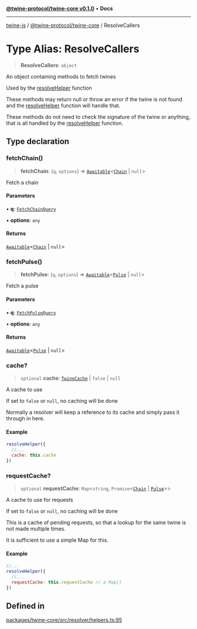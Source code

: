 [**@twine-protocol/twine-core v0.1.0**](../index.md) • **Docs**

***

[twine-js](../../../index.md) / [@twine-protocol/twine-core](../index.md) / ResolveCallers

# Type Alias: ResolveCallers

> **ResolveCallers**: `object`

An object containing methods to fetch twines

Used by the [resolveHelper](../functions/resolveHelper.md) function

These methods may return null or throw an error if the twine is not found
and the [resolveHelper](../functions/resolveHelper.md) function will handle that.

These methods do not need to check the signature of the twine or anything,
that is all handled by the [resolveHelper](../functions/resolveHelper.md) function.

## Type declaration

### fetchChain()

> **fetchChain**: (`q`, `options`) => [`Awaitable`](Awaitable.md)\<[`Chain`](Chain.md) \| `null`\>

Fetch a chain

#### Parameters

• **q**: [`FetchChainQuery`](FetchChainQuery.md)

• **options**: `any`

#### Returns

[`Awaitable`](Awaitable.md)\<[`Chain`](Chain.md) \| `null`\>

### fetchPulse()

> **fetchPulse**: (`q`, `options`) => [`Awaitable`](Awaitable.md)\<[`Pulse`](Pulse.md) \| `null`\>

Fetch a pulse

#### Parameters

• **q**: [`FetchPulseQuery`](FetchPulseQuery.md)

• **options**: `any`

#### Returns

[`Awaitable`](Awaitable.md)\<[`Pulse`](Pulse.md) \| `null`\>

### cache?

> `optional` **cache**: [`TwineCache`](../classes/TwineCache.md) \| `false` \| `null`

A cache to use

If set to `false` or `null`, no caching will be done

Normally a resolver will keep a reference to its cache and simply pass it through
in here.

#### Example

```js
resolveHelper({
  //...
  cache: this.cache
})
```

### requestCache?

> `optional` **requestCache**: `Map`\<`string`, `Promise`\<[`Chain`](Chain.md) \| [`Pulse`](Pulse.md)\>\>

A cache to use for requests

If set to `false` or `null`, no caching will be done

This is a cache of pending requests, so that a lookup
for the same twine is not made multiple times.

It is sufficient to use a simple Map for this.

#### Example

```js
//...
resolveHelper({
  //...
  requestCache: this.requestCache // a Map()
})
```

## Defined in

[packages/twine-core/src/resolver/helpers.ts:95](https://github.com/twine-protocol/twine-js/blob/fb5041c7a2da4a796f653066248604ca1c5dccc6/packages/twine-core/src/resolver/helpers.ts#L95)
